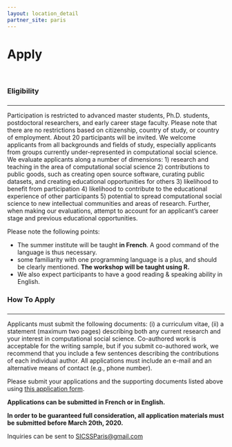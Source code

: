 ```yaml
---
layout: location_detail
partner_site: paris
---
```


<h1 class="display-4">Apply</h1>
<br />

### Eligibility
### <a name="eligibility"></a>

---

Participation is restricted to advanced master students, Ph.D. students, postdoctoral researchers, and early career stage faculty. Please note that there are no restrictions based on citizenship, country of study, or country of employment.  About 20 participants will be invited. We welcome applicants from all backgrounds and fields of study, especially applicants from groups currently under-represented in computational social science. We evaluate applicants along a number of dimensions: 1) research and teaching in the area of computational social science 2) contributions to public goods, such as creating open source software, curating public datasets, and creating educational opportunities for others 3) likelihood to benefit from participation 4) likelihood to contribute to the educational experience of other participants 5) potential to spread computational social science to new intellectual communities and areas of research. Further, when making our evaluations, attempt to account for an applicant’s career stage and previous educational opportunities.

Please note the following points: 

- The summer institute will be taught **in French**. A good command of the language is thus necessary.
- some familiarity with one programming language is a plus, and should be clearly mentioned. **The workshop will be taught using R.**
- We also expect participants to have a good reading & speaking ability in English.




### How To Apply
### <a name="how_to_apply"></a>

---

Applicants must submit the following documents: (i) a curriculum vitae, (ii) a statement (maximum two pages) describing both any current research and your interest in computational social science. Co-authored work is acceptable for the writing sample, but if you submit co-authored work, we recommend that you include a few sentences describing the contributions of each individual author. All applications must include an e-mail and an alternative means of contact (e.g., phone number). 

Please submit your applications and the supporting documents listed above using [this application form](https://forms.gle/arWAQ1KZvv5aiiUQ6).

**Applications can be submitted in French or in English.**

**In order to be guaranteed full consideration, all application materials must be submitted before March 20th, 2020.**

Inquiries can be sent to SICSSParis@gmail.com

